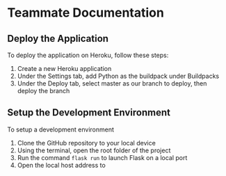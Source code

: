 # Teammate Documentation

## Deploy the Application

To deploy the application on Heroku, follow these steps:

1. Create a new Heroku application
2. Under the Settings tab, add Python as the buildpack under Buildpacks
3. Under the Deploy tab, select master as our branch to deploy, then deploy the branch

## Setup the Development Environment

To setup a development environment

1. Clone the GitHub repository to your local device
2. Using the terminal, open the root folder of the project
3. Run the command `flask run` to launch Flask on a local port
4. Open the local host address to
